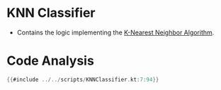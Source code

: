 # KNN Classifier
- Contains the logic implementing the [K-Nearest Neighbor Algorithm](https://bit.ly/2OcMqHv).

# Code Analysis
```kt
{{#include ../../scripts/KNNClassifier.kt:7:94}}
```